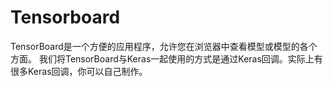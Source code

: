 # Tensorboard
TensorBoard是一个方便的应用程序，允许您在浏览器中查看模型或模型的各个方面。
我们将TensorBoard与Keras一起使用的方式是通过Keras回调。实际上有很多Keras回调，你可以自己制作。
